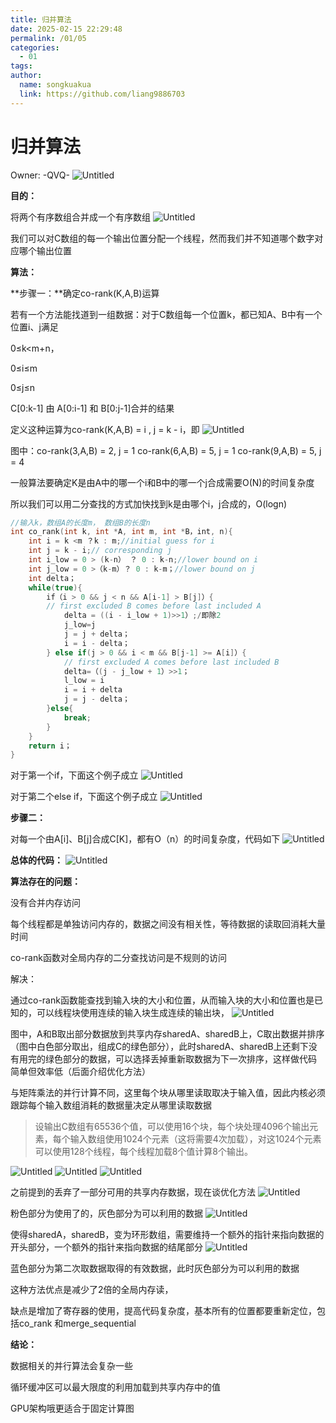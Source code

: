 ```yaml
---
title: 归并算法
date: 2025-02-15 22:29:48
permalink: /01/05
categories: 
  - 01
tags: 
author:
  name: songkuakua
  link: https://github.com/liang9886703
---
```

# 归并算法

Owner: -QVQ-
![Untitled](./pic11.png)

**目的：**

将两个有序数组合并成一个有序数组
![Untitled](./pic12.png)

我们可以对C数组的每一个输出位置分配一个线程，然而我们并不知道哪个数字对应哪个输出位置

**算法：**

**步骤一：**确定co-rank(K,A,B)运算

若有一个方法能找道到一组数据：对于C数组每一个位置k，都已知A、B中有一个位置i、j满足

0≤k<m+n，

0≤i≤m

0≤j≤n

C[0:k-1] 由 A[0:i-1] 和 B[0:j-1]合并的结果

定义这种运算为co-rank(K,A,B) = i , j = k - i，即
![Untitled](./pic13.png)

图中：co-rank(3,A,B) = 2, j = 1 co-rank(6,A,B) = 5, j = 1  co-rank(9,A,B) = 5, j = 4

一般算法要确定K是由A中的哪一个i和B中的哪一个j合成需要O(N)的时间复杂度

所以我们可以用二分查找的方式加快找到k是由哪个i，j合成的，O(logn)

```c
//输入k，数组A的长度m， 数组B的长度n
int co_rank(int k, int *A, int m, int *B，int, n){
	int i = k <m ？k : m;//initial guess for i
	int j = k - i;// corresponding j
	int i_low = 0 > (k-n） ？ 0 : k-n;//lower bound on i
	int j_low = 0 >（k-m）？ 0 : k-m；//lower bound on j
	int delta；
	while(true){
		if（i > 0 && j < n && A[i-1] > B[j]）{
		// first excluded B comes before last included A
			delta = ((i - i_low + 1)>>1）;/即除2
			j_low=j
			j = j + delta；
			i = i - delta；
		} else if(j > 0 && i < m && B[j-1] >= A[i]）{
			// first excluded A comes before last included B
			delta=（(j - j_low + 1）>>1；
			l_low = i
			i = i + delta
			j = j - delta；
		}else{
			break;
		}
	}
	return i；
}
```

对于第一个if，下面这个例子成立
![Untitled](./pic14.png)

对于第二个else if，下面这个例子成立
![Untitled](./pic15.png)

**步骤二：**

对每一个由A[i]、B[j]合成C[K]，都有O（n）的时间复杂度，代码如下
![Untitled](./pic16.png)

**总体的代码：**
![Untitled](./pic17.png)

**算法存在的问题：**

没有合并内存访问

每个线程都是单独访问内存的，数据之间没有相关性，等待数据的读取回消耗大量时间

co-rank函数对全局内存的二分查找访问是不规则的访问

解决：

通过co-rank函数能查找到输入块的大小和位置，从而输入块的大小和位置也是已知的，可以线程块使用连续的输入块生成连续的输出块，
![Untitled](./pic18.png)

图中，A和B取出部分数据放到共享内存sharedA、sharedB上，C取出数据并排序（图中白色部分取出，组成C的绿色部分），此时sharedA、sharedB上还剩下没有用完的绿色部分的数据，可以选择丢掉重新取数据为下一次排序，这样做代码 简单但效率低（后面介绍优化方法）

与矩阵乘法的并行计算不同，这里每个块从哪里读取取决于输入值，因此内核必须跟踪每个输入数组消耗的数据量决定从哪里读取数据

> 设输出C数组有65536个值，可以使用16个块，每个块处理4096个输出元素，每个输入数组使用1024个元素（这将需要4次加载），对这1024个元素可以使用128个线程，每个线程加载8个值计算8个输出。
> 
![Untitled](./pic19.png)
![Untitled](./pic20.png)
![Untitled](./pic21.png)

之前提到的丢弃了一部分可用的共享内存数据，现在谈优化方法
![Untitled](./pic22.png)

粉色部分为使用了的，灰色部分为可以利用的数据
![Untitled](./pic23.png)

使得sharedA，sharedB，变为环形数组，需要维持一个额外的指针来指向数据的开头部分，一个额外的指针来指向数据的结尾部分
![Untitled](./pic24.png)

蓝色部分为第二次取数据取得的有效数据，此时灰色部分为可以利用的数据

这种方法优点是减少了2倍的全局内存读，

缺点是增加了寄存器的使用，提高代码复杂度，基本所有的位置都要重新定位，包括co_rank 和merge_sequential

**结论：**

数据相关的并行算法会复杂一些

循环缓冲区可以最大限度的利用加载到共享内存中的值

GPU架构哦更适合于固定计算图
